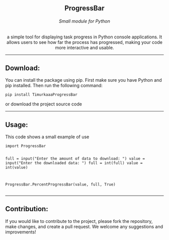 <section class="welcome">
  <div class="about" align="center">
      <h1 id="project-name">ProgressBar</h1>
      <h6>Small module for Python</h6>
      a simple tool for displaying task progress in Python console applications. It allows users to see how far the process has progressed, making your code more interactive and usable.
  </div>
  <hr>
  <div class="download">
    <h2>Download:</h2>
    You can install the package using pip. First make sure you have Python and pip installed. Then run the following command:
    <br>
    <pre><code class="bash">pip install TimurkaaaProgressBar</code></pre>
    or download the project source code
  </div>
</section>
<hr>
<section class="examples">
  <h2>Usage:</h2>
  This code shows a small example of use
  <pre><code class="python">import ProgressBar

full = input("Enter the amount of data to download: ")
value = input("Enter the downloaded data: ")
full = int(full)
value = int(value)

ProgressBar.PercentProgressBar(value, full, True)</code></pre>
</section>
<hr>
<section class="end">
  <div>
    <h2>Contribution:</h2>
    If you would like to contribute to the project, please fork the repository, make changes, and create a pull request. We welcome any suggestions and improvements!
  </div>
</section>
